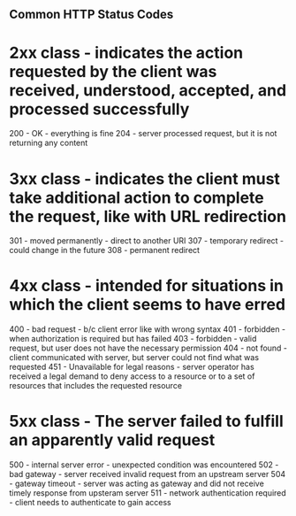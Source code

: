 ## Common HTTP Status Codes

# 2xx class - indicates the action requested by the client was received, understood, accepted, and processed successfully
  200 - OK - everything is fine
  204 - server processed request, but it is not returning any content

# 3xx class - indicates the client must take additional action to complete the request, like with URL redirection
  301 - moved permanently - direct to another URI
  307 - temporary redirect - could change in the future
  308 - permanent redirect

# 4xx class - intended for situations in which the client seems to have erred
  400 - bad request - b/c client error like with wrong syntax
  401 - forbidden - when authorization is required but has failed
  403 - forbidden - valid request, but user does not have the necessary permission
  404 - not found - client communicated with server, but server could not find what was requested
  451 - Unavailable for legal reasons - server operator has received a legal demand to deny access to a resource or to a set of resources that includes the requested resource

# 5xx class - The server failed to fulfill an apparently valid request
  500 - internal server error - unexpected condition was encountered
  502 - bad gateway - server received invalid request from an upstream server
  504 - gateway timeout - server was acting as gateway and did not receive timely response from upsteram server
  511 - network authentication required - client needs to authenticate to gain access